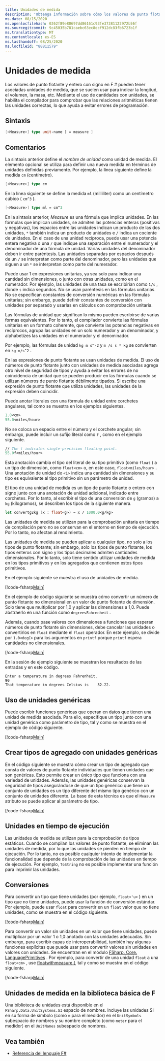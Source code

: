 ```yaml
---
title: Unidades de medida
description: 'Obtenga información sobre cómo los valores de punto flotante y entero con signo en F # pueden tener asociadas unidades de medida, que se suelen usar para indicar la longitud, el volumen y la masa.'
ms.date: 08/15/2020
ms.openlocfilehash: 0262f89e80697dd86161c93fe37381122972b56f
ms.sourcegitcommit: 9c45035b781caebc63ec8ecf912dc83fb6723b1f
ms.translationtype: MT
ms.contentlocale: es-ES
ms.lasthandoff: 08/25/2020
ms.locfileid: "88811579"
---
```

# <a name="units-of-measure"></a>Unidades de medida

Los valores de punto flotante y entero con signo en F # pueden tener asociadas unidades de medida, que se suelen usar para indicar la longitud, el volumen, la masa, etc. Mediante el uso de cantidades con unidades, se habilita el compilador para comprobar que las relaciones aritméticas tienen las unidades correctas, lo que ayuda a evitar errores de programación.

## <a name="syntax"></a>Sintaxis

```fsharp
[<Measure>] type unit-name [ = measure ]
```

## <a name="remarks"></a>Comentarios

La sintaxis anterior define el *nombre de unidad* como unidad de medida. El elemento opcional se utiliza para definir una nueva medida en términos de unidades definidas previamente. Por ejemplo, la línea siguiente define la medida `cm` (centímetro).

```fsharp
[<Measure>] type cm
```

En la línea siguiente se define la medida `ml` (milliliter) como un centímetro cúbico ( `cm^3` ).

```fsharp
[<Measure>] type ml = cm^3
```

En la sintaxis anterior, *Measure* es una fórmula que implica unidades. En las fórmulas que implican unidades, se admiten las potencias enteras (positivas y negativas), los espacios entre las unidades indican un producto de las dos unidades, `*` también indica un producto de unidades e `/` indica un cociente de unidades. En el caso de una unidad recíproca, puede usar una potencia entera negativa o una `/` que indique una separación entre el numerador y el denominador de una fórmula de unidad. Varias unidades del denominador deben ir entre paréntesis. Las unidades separadas por espacios después de un `/` se interpretan como parte del denominador, pero las unidades que siguen a un `*` se interpretan como parte del numerador.

Puede usar 1 en expresiones unitarias, ya sea solo para indicar una cantidad sin dimensiones, o junto con otras unidades, como en el numerador. Por ejemplo, las unidades de una tasa se escribirían como `1/s` , donde `s` indica segundos. No se usan paréntesis en las fórmulas unitarias. No se especifican constantes de conversión numéricas en las fórmulas unitarias; sin embargo, puede definir constantes de conversión con unidades por separado y usarlas en cálculos con comprobación unitaria.

Las fórmulas de unidad que significan lo mismo pueden escribirse de varias formas equivalentes. Por lo tanto, el compilador convierte las fórmulas unitarias en un formato coherente, que convierte las potencias negativas en recíprocos, agrupa las unidades en un solo numerador y un denominador, y alphabetizes las unidades en el numerador y el denominador.

Por ejemplo, las fórmulas de unidad `kg m s^-2` y `m /s s * kg` se convierten en `kg m/s^2` .

En las expresiones de punto flotante se usan unidades de medida. El uso de números de punto flotante junto con unidades de medida asociadas agrega otro nivel de seguridad de tipos y ayuda a evitar los errores de no coincidencia de unidad que se pueden producir en las fórmulas cuando se utilizan números de punto flotante débilmente tipados. Si escribe una expresión de punto flotante que utiliza unidades, las unidades de la expresión deben coincidir.

Puede anotar literales con una fórmula de unidad entre corchetes angulares, tal como se muestra en los ejemplos siguientes.

```fsharp
1.0<cm>
55.0<miles/hour>
```

No se coloca un espacio entre el número y el corchete angular; sin embargo, puede incluir un sufijo literal como `f` , como en el ejemplo siguiente.

```fsharp
// The f indicates single-precision floating point.
55.0f<miles/hour>
```

Esta anotación cambia el tipo del literal de su tipo primitivo (como `float` ) a un tipo de dimensión, como `float<cm>` o, en este caso, `float<miles/hour>` . Una anotación de unidad de `<1>` indica una cantidad sin dimensiones y su tipo es equivalente al tipo primitivo sin un parámetro de unidad.

El tipo de una unidad de medida es un tipo de punto flotante o entero con signo junto con una anotación de unidad adicional, indicado entre corchetes. Por lo tanto, al escribir el tipo de una conversión de `g` (gramos) a `kg` (kilogramos), se describen los tipos de la siguiente manera.

```fsharp
let convertg2kg (x : float<g>) = x / 1000.0<g/kg>
```

Las unidades de medida se utilizan para la comprobación unitaria en tiempo de compilación pero no se conservan en el entorno en tiempo de ejecución. Por lo tanto, no afectan al rendimiento.

Las unidades de medida se pueden aplicar a cualquier tipo, no solo a los tipos de punto flotante; sin embargo, solo los tipos de punto flotante, los tipos enteros con signo y los tipos decimales admiten cantidades dimensionales. Por lo tanto, solo tiene sentido utilizar unidades de medida en los tipos primitivos y en los agregados que contienen estos tipos primitivos.

En el ejemplo siguiente se muestra el uso de unidades de medida.

[!code-fsharp[Main](~/samples/snippets/fsharp/lang-ref-2/snippet6901.fs)]

En el ejemplo de código siguiente se muestra cómo convertir un número de punto flotante no dimensional en un valor de punto flotante de dimensión. Solo tiene que multiplicar por 1,0 y aplicar las dimensiones a 1,0. Puede abstraerlo en una función como `degreesFahrenheit` .

Además, cuando pase valores con dimensiones a funciones que esperan números de punto flotante sin dimensiones, debe cancelar las unidades o convertirlos en `float` mediante el `float` operador. En este ejemplo, se divide por `1.0<degC>` para los argumentos en `printf` porque `printf` espera cantidades no dimensionales.

[!code-fsharp[Main](~/samples/snippets/fsharp/lang-ref-2/snippet6902.fs)]

En la sesión de ejemplo siguiente se muestran los resultados de las entradas y en este código.

```console
Enter a temperature in degrees Fahrenheit.
90
That temperature in degrees Celsius is    32.22.
```

## <a name="using-generic-units"></a>Uso de unidades genéricas

Puede escribir funciones genéricas que operan en datos que tienen una unidad de medida asociada. Para ello, especifique un tipo junto con una unidad genérica como parámetro de tipo, tal y como se muestra en el ejemplo de código siguiente.

[!code-fsharp[Main](~/samples/snippets/fsharp/lang-ref-2/snippet6903.fs)]

## <a name="creating-aggregate-types-with-generic-units"></a>Crear tipos de agregado con unidades genéricas

En el código siguiente se muestra cómo crear un tipo de agregado que consta de valores de punto flotante individuales que tienen unidades que son genéricas. Esto permite crear un único tipo que funciona con una variedad de unidades. Además, las unidades genéricas conservan la seguridad de tipos asegurándose de que un tipo genérico que tiene un conjunto de unidades es un tipo diferente del mismo tipo genérico con un conjunto de unidades diferente. La base de esta técnica es que el `Measure` atributo se puede aplicar al parámetro de tipo.

[!code-fsharp[Main](~/samples/snippets/fsharp/lang-ref-2/snippet6904.fs)]

## <a name="units-at-runtime"></a>Unidades en tiempo de ejecución

Las unidades de medida se utilizan para la comprobación de tipos estáticos. Cuando se compilan los valores de punto flotante, se eliminan las unidades de medida, por lo que las unidades se pierden en tiempo de ejecución. Por lo tanto, no es posible cualquier intento de implementar la funcionalidad que depende de la comprobación de las unidades en tiempo de ejecución. Por ejemplo, `ToString` no es posible implementar una función para imprimir las unidades.

## <a name="conversions"></a>Conversiones

Para convertir un tipo que tiene unidades (por ejemplo, `float<'u>` ) en un tipo que no tiene unidades, puede usar la función de conversión estándar. Por ejemplo, puede usar `float` para convertir en un `float` valor que no tiene unidades, como se muestra en el código siguiente.

[!code-fsharp[Main](~/samples/snippets/fsharp/lang-ref-2/snippet6905.fs)]

Para convertir un valor sin unidades en un valor que tiene unidades, puede multiplicar por un valor 1 o 1,0 anotado con las unidades adecuadas. Sin embargo, para escribir capas de interoperabilidad, también hay algunas funciones explícitas que puede usar para convertir valores sin unidades en valores con unidades. Se encuentran en el módulo [FSharp. Core. LanguagePrimitives](https://fsharp.github.io/fsharp-core-docs/reference/fsharp-core-languageprimitives.html) . Por ejemplo, para convertir de una unidad `float` a una `float<cm>` , use [floatwithmeasure (](https://fsharp.github.io/fsharp-core-docs/reference/fsharp-core-languageprimitives.html#FloatWithMeasure), tal y como se muestra en el código siguiente.

[!code-fsharp[Main](~/samples/snippets/fsharp/lang-ref-2/snippet6906.fs)]

## <a name="units-of-measure-in-the-f-core-library"></a>Unidades de medida en la biblioteca básica de F #

Una biblioteca de unidades está disponible en el `FSharp.Data.UnitSystems.SI` espacio de nombres. Incluye las unidades SI en su forma de símbolo (como `m` para el medidor) en el `UnitSymbols` subespacio de nombres y su nombre completo (como `meter` para el medidor) en el `UnitNames` subespacio de nombres.

## <a name="see-also"></a>Vea también

- [Referencia del lenguaje F#](index.md)
